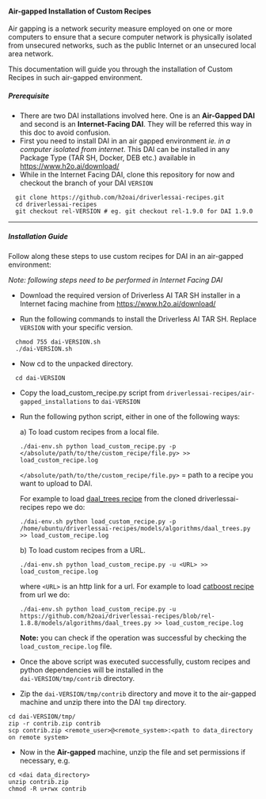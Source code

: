 #### **Air-gapped Installation of Custom Recipes**

Air gapping is a network security measure employed on one or more computers 
to ensure that a secure computer network is physically isolated from unsecured networks, 
such as the public Internet or an unsecured local area network. 

This documentation will guide you through the installation of Custom Recipes in such air-gapped environment.

##### Prerequisite 
- There are two DAI installations involved here. One is an **Air-Gapped DAI** and second is an **Internet-Facing DAI**. They will be referred this way in this doc to avoid confusion.
- First you need to install DAI in an air gapped environment *ie. in a computer isolated from internet*. 
This DAI can be installed in any Package Type (TAR SH, Docker, DEB etc.) available in https://www.h2o.ai/download/ 
- While in the Internet Facing DAI, clone this repository for now and checkout the branch of your DAI `VERSION`
```
  git clone https://github.com/h2oai/driverlessai-recipes.git
  cd driverlessai-recipes
  git checkout rel-VERSION # eg. git checkout rel-1.9.0 for DAI 1.9.0
```
---

##### Installation Guide 
Follow along these steps to use custom recipes for DAI in an air-gapped environment:

*Note: following steps need to be performed in Internet Facing DAI*

- Download the required version of Driverless AI TAR SH installer in a Internet facing machine from https://www.h2o.ai/download/

- Run the following commands to install the Driverless AI TAR SH. Replace `VERSION` with your specific version.

```
  chmod 755 dai-VERSION.sh
  ./dai-VERSION.sh
```
- Now cd to the unpacked directory.
```
  cd dai-VERSION
```
- Copy the load_custom_recipe.py script from `driverlessai-recipes/air-gapped_installations` to `dai-VERSION`

- Run the following python script, either in one of the following ways:

  a) To load custom recipes from a local file.
    ```
    ./dai-env.sh python load_custom_recipe.py -p </absolute/path/to/the/custom_recipe/file.py> >> load_custom_recipe.log
    ```
  `</absolute/path/to/the/custom_recipe/file.py>` = path to a recipe you want to upload to DAI. 
  
  For example to load [daal_trees recipe](https://github.com/h2oai/driverlessai-recipes/blob/rel-1.8.8/models/algorithms/daal_trees.py) from the cloned driverlessai-recipes repo we do:
    ```
  ./dai-env.sh python load_custom_recipe.py -p /home/ubuntu/driverlessai-recipes/models/algorithms/daal_trees.py >> load_custom_recipe.log
    ```

  b) To load custom recipes from a URL.
    ```
    ./dai-env.sh python load_custom_recipe.py -u <URL> >> load_custom_recipe.log
    ```
  where `<URL>` is an http link for a url.
  For example to load [catboost recipe](https://github.com/h2oai/driverlessai-recipes/blob/rel-1.8.8/models/algorithms/catboost.py) from url we do:
    ```
    ./dai-env.sh python load_custom_recipe.py -u https://github.com/h2oai/driverlessai-recipes/blob/rel-1.8.8/models/algorithms/daal_trees.py >> load_custom_recipe.log
    ```
  **Note:** you can check if the operation was successful by checking the `load_custom_recipe.log` file. 
            
- Once the above script was executed successfully, custom recipes and python dependencies will be installed in the  
        `dai-VERSION/tmp/contrib` directory.            
    
- Zip the `dai-VERSION/tmp/contrib` directory and move it to the air-gapped machine and unzip there into the DAI `tmp` directory.
```
cd dai-VERSION/tmp/
zip -r contrib.zip contrib
scp contrib.zip <remote_user>@<remote_system>:<path to data_directory on remote system>
```
- Now in the **Air-gapped** machine, unzip the file and set permissions if necessary, e.g.
```
cd <dai data_directory>
unzip contrib.zip
chmod -R u+rwx contrib
```